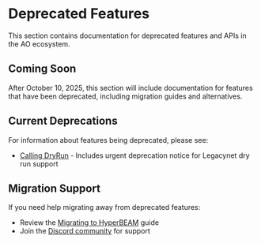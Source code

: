 # Deprecated Features

This section contains documentation for deprecated features and APIs in the AO ecosystem.

## Coming Soon

After October 10, 2025, this section will include documentation for features that have been deprecated, including migration guides and alternatives.

## Current Deprecations

For information about features being deprecated, please see:

- [Calling DryRun](../../guides/aoconnect/calling-dryrun.md) - Includes urgent deprecation notice for Legacynet dry run support

## Migration Support

If you need help migrating away from deprecated features:

- Review the [Migrating to HyperBEAM](../../migrating-to-hyperbeam/why-migrate.md) guide
- Join the [Discord community](https://discord.gg/qWgGxJKwNJ) for support
